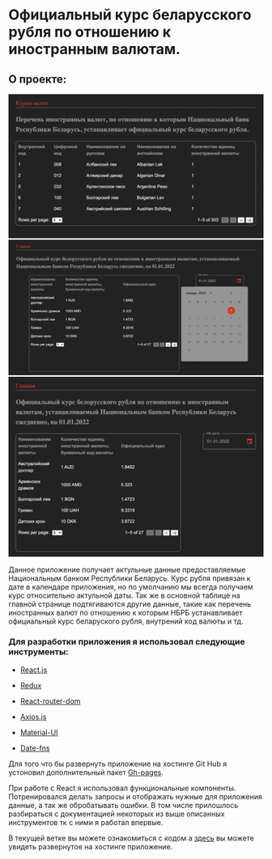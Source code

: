 # Официальный курс беларусского рубля по отношению к иностранным валютам.

## О проекте:

![testwork example](./images/example1.png)
![testwork example](./images/example2.png)
![testwork example](./images/example3.png)

Данное приложение получает актульные данные предоставляемые  Национальным банком Республики Беларусь. Курс рубля привязан к дате в календаре приложения, но по умолчанию мы всегда получаем курс относительно актульной даты. Так же в основной таблице на главной странице подтягиваются другие данные, такие как перечень иностранных валют по отношению к которым НБРБ устанавливает официальный курс беларуского рубля, внутрений код валюты и тд.

### Для разработки приложения я использовал следующие инструменты:

* [React.js](https://reactjs.org/)

* [Redux](https://redux.js.org/)

* [React-router-dom](https://v5.reactrouter.com/)

* [Axios.js](https://axios-http.com/)

* [Material-UI](https://mui.com/)

* [Date-fns](https://date-fns.org/)


Для того что бы развернуть приложение на хостинге Git Hub я устоновил дополнительный пакет [Gh-pages](https://www.npmjs.com/package/gh-pages).

При работе с React я использовал функциональные компоненты. Потренировался делать запросы и отображать нужные для приложения данные, а так же обробатывать ошибки. В том числе прилошлось разбираться с документацией некоторых из выше описанных инструментов тк с ними я работал впервые. 

В тeкущей ветке вы можете ознакомиться с кодом а [здесь](https://sergey-shar.github.io/alfa_bank_test/) вы можете увидеть развернутое на хостинге приложение. 


